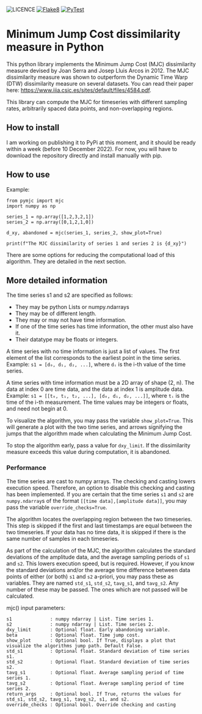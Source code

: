 ![LICENCE](https://img.shields.io/github/license/nup002/pymjc)
[![Flake8](https://github.com/nup002/pymjc/actions/workflows/flake8.yml/badge.svg)](https://github.com/nup002/mjc/actions/workflows/flake8.yml)
[![PyTest](https://github.com/nup002/pymjc/actions/workflows/PyTest.yml/badge.svg)](https://github.com/nup002/mjc/actions/workflows/PyTest.yml)
# Minimum Jump Cost dissimilarity measure in Python

This python library implements the Minimum Jump Cost (MJC) dissimilarity measure devised by Joan Serra and Josep Lluis 
Arcos in 2012. The MJC dissimilarity measure was shown to outperform the Dynamic Time Warp (DTW) dissimilarity measure 
on several datasets. You can read their paper here: 
https://www.iiia.csic.es/sites/default/files/4584.pdf.

This library can compute the MJC for timeseries with different sampling rates, arbitrarily spaced data points, and 
non-overlapping regions.

## How to install
I am working on publishing it to PyPi at this moment, and it should be ready within a week (before 10 December 2022). 
For now, you will have to download the repository directly and install manually with pip.


## How to use
Example: 
```
from pymjc import mjc
import numpy as np

series_1 = np.array([1,2,3,2,1])
series_2 = np.array([0,1,2,1,0])

d_xy, abandoned = mjc(series_1, series_2, show_plot=True)

print(f"The MJC dissimilarity of series 1 and series 2 is {d_xy}")
```
There are some options for reducing the computational load of this algorithm. They are detailed in the next section.

## More detailed information
The time series s1 and s2 are specified as follows:
- They may be python Lists or numpy.ndarrays
- They may be of different length.
- They may or may not have time information.
- If one of the time series has time information, the other must also have it.
- Their datatype may be floats or integers.

A time series with no time information is just a list of values. The first element of the list corresponds to
the earliest point in the time series.<br>
Example: `s1 = [d₀, d₁, d₂, ...]`, where `dᵢ` is the i-th value of the time series.

A time series with time information must be a 2D array of shape (2, n). The data at index 0 are time
data, and the data at index 1 is amplitude data.<br>
Example: `s1 = [[t₀, t₁, t₂, ...], [d₀, d₁, d₂, ...]]`, where `tᵢ` is the time of the i-th measurement. The time 
values may be integers or floats, and need not begin at 0.

To visualize the algorithm, you may pass the variable `show_plot=True`. This will generate a plot with the two time
series, and arrows signifying the jumps that the algorithm made when calculating the Minimum Jump Cost.

To stop the algorithm early, pass a value for `dxy_limit`. If the dissimilarity measure exceeds this value during 
computation, it is abandoned.


### Performance
The time series are cast to numpy arrays. The checking and casting lowers execution speed. Therefore, an option to
disable this checking and casting has been implemented. If you are certain that the time series `s1` and `s2`
are `numpy.ndarray`s of the format `[[time data],[amplitude data]]`, you may pass the variable `override_checks=True`.

The algorithm locates the overlapping region between the two timeseries. This step is skipped if the first and last
timestamps are equal between the two timeseries. If your data has no time data, it is skipped if there is the same
number of samples in each timeseries.

As part of the calculation of the MJC, the algorithm calculates the standard deviations of the amplitude data, and
the average sampling periods of `s1` and `s2`. This lowers execution speed, but is required.
However, if you know the standard deviations and/or the average time difference between data points of either
(or both) `s1` and `s2` a-priori, you may pass these as variables. They are named `std_s1`, `std_s2`, `tavg_s1`, and
`tavg_s2`. Any number of these may be passed. The ones which are not passed will be calculated.

mjc() input parameters:
```
s1              : numpy ndarray | List. Time series 1.
s2              : numpy ndarray | List. Time series 2.
dxy_limit       : Optional float. Early abandoning variable.
beta            : Optional float. Time jump cost. 
show_plot       : Optional bool. If True, displays a plot that visualize the algorithms jump path. Default False.
std_s1          : Optional float. Standard deviation of time series s1.
std_s2          : Optional float. Standard deviation of time series s2.
tavg_s1         : Optional float. Average sampling period of time series 1.
tavg_s2         : Optional float. Average sampling period of time series 2. 
return_args     : Optional bool. If True, returns the values for std_s1, std_s2, tavg_s1, tavg_s2, s1, and s2.
override_checks : Optional bool. Override checking and casting
```
